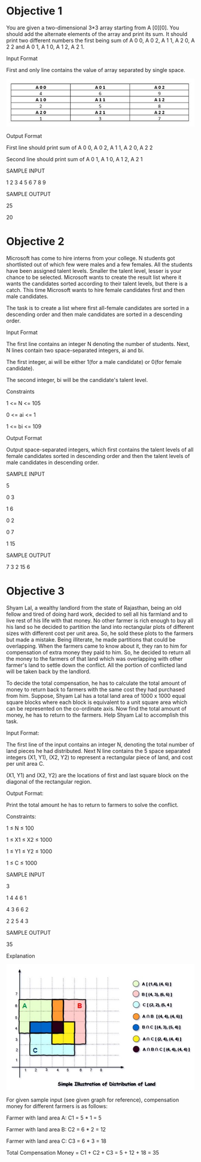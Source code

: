# Objective 1

You are given a two-dimensional 3*3 array starting from A [0][0]. You should add the alternate elements of the array and print its sum. It should print two different numbers the first being sum of A 0 0, A 0 2, A 1 1, A 2 0, A 2 2 and A 0 1, A 1 0, A 1 2, A 2 1.

 

 

Input Format

 

First and only line contains the value of array separated by single space.

 ![alt text](vk.jpg)
 

Output Format

 

First line should print sum of A 0 0, A 0 2, A 1 1, A 2 0, A 2 2

Second line should print sum of A 0 1, A 1 0, A 1 2, A 2 1

 

SAMPLE INPUT 

 

1 2 3 4 5 6 7 8 9

 

SAMPLE OUTPUT 

 

25

20

# Objective 2

Microsoft has come to hire interns from your college. N students got shortlisted out of which few were males and a few females. All the students have been assigned talent levels. Smaller the talent level, lesser is your chance to be selected. Microsoft wants to create the result list where it wants the candidates sorted according to their talent levels, but there is a catch. This time Microsoft wants to hire female candidates first and then male candidates.

 

The task is to create a list where first all-female candidates are sorted in a descending order and then male candidates are sorted in a descending order.

 

Input Format

 

The first line contains an integer N denoting the number of students. Next, N lines contain two space-separated integers, ai and bi.

 

The first integer, ai will be either 1(for a male candidate) or 0(for female candidate).

 

The second integer, bi will be the candidate's talent level.

 

Constraints

 

1 <= N <= 105

0 <= ai <= 1

1 <= bi <= 109

 

Output Format

 

Output   space-separated integers, which first contains the talent levels of all female candidates sorted in descending order and then the talent levels of male candidates in descending order.

 

SAMPLE INPUT

 

5

0 3

1 6

0 2

0 7

1 15

 

SAMPLE OUTPUT

 

7 3 2 15 6

# Objective 3

Shyam Lal, a wealthy landlord from the state of Rajasthan, being an old fellow and tired of doing hard work, decided to sell all his farmland and to live rest of his life with that money. No other farmer is rich enough to buy all his land so he decided to partition the land into rectangular plots of different sizes with different cost per unit area. So, he sold these plots to the farmers but made a mistake. Being illiterate, he made partitions that could be overlapping. When the farmers came to know about it, they ran to him for compensation of extra money they paid to him. So, he decided to return all the money to the farmers of that land which was overlapping with other farmer's land to settle down the conflict. All the portion of conflicted land will be taken back by the landlord.

 

To decide the total compensation, he has to calculate the total amount of money to return back to farmers with the same cost they had purchased from him. Suppose, Shyam Lal has a total land area of 1000 x 1000 equal square blocks where each block is equivalent to a unit square area which can be represented on the co-ordinate axis. Now find the total amount of money, he has to return to the farmers. Help Shyam Lal to accomplish this task.

 

Input Format:

 

The first line of the input contains an integer N, denoting the total number of land pieces he had distributed. Next N line contains the 5 space separated integers (X1, Y1), (X2, Y2) to represent a rectangular piece of land, and cost per unit area C.

 

(X1, Y1) and (X2, Y2) are the locations of first and last square block on the diagonal of the rectangular region.

 

Output Format:

 

Print the total amount he has to return to farmers to solve the conflict.

 

Constraints:

 

1 ≤ N ≤ 100

1 ≤ X1 ≤ X2 ≤ 1000

1 ≤ Y1 ≤ Y2 ≤ 1000

1 ≤ C ≤ 1000

 

SAMPLE INPUT

 

3

1 4 4 6 1

4 3 6 6 2

2 2 5 4 3

 

SAMPLE OUTPUT

 

35

 

 

 

Explanation

 

![alt text](vk1.jpg)

 

For given sample input (see given graph for reference), compensation money for different farmers is as follows:

 

Farmer with land area A:    C1 = 5 * 1 = 5

Farmer with land area B:    C2 = 6 * 2 = 12

Farmer with land area C:    C3 = 6 * 3 = 18

 

Total Compensation Money = C1 + C2 + C3 = 5 + 12 + 18 = 35